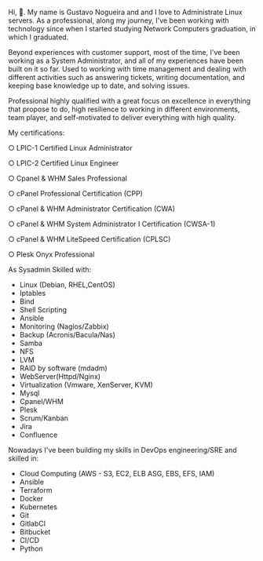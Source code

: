 Hi, 👋. My name is Gustavo Nogueira and and I love to Administrate Linux servers. As a professional, along my journey, I've been working with technology since when I started studying Network Computers graduation, in which I graduated.

Beyond experiences with customer support, most of the time, I've been working as a System Administrator, and all of my experiences have been built on it so far. Used to working with time management and dealing with different activities such as answering tickets, writing documentation, and keeping base knowledge up to date, and solving issues. 

Professional highly qualified with a great focus on excellence in everything that propose to do, high resilience to working in different environments, team player, and self-motivated to deliver everything with high quality.

 My certifications:
 
○ LPIC-1 Certified Linux Administrator

○ LPIC-2 Certified Linux Engineer

○ Cpanel & WHM Sales Professional

○ cPanel Professional Certification (CPP) 

○ cPanel & WHM Administrator Certification (CWA) 

○ cPanel & WHM System Administrator I Certification (CWSA-1) 

○ cPanel & WHM LiteSpeed Certification (CPLSC)

○ Plesk Onyx Professional

As Sysadmin Skilled with:

 - Linux (Debian, RHEL,CentOS)
 - Iptables
 - Bind
 - Shell Scripting
 - Ansible
 - Monitoring (Nagios/Zabbix)
 - Backup (Acronis/Bacula/Nas)
 - Samba
 - NFS
 - LVM
 - RAID by software (mdadm)
 - WebServer(Httpd/Nginx) 
 - Virtualization (Vmware, XenServer, KVM)
 - Mysql 
 - Cpanel/WHM
 - Plesk
 - Scrum/Kanban
 - Jira
 - Confluence

Nowadays I've been building my skills in DevOps engineering/SRE and skilled in:

 - Cloud Computing (AWS - S3, EC2, ELB ASG, EBS, EFS, IAM) 
 - Ansible
 - Terraform 
 - Docker
 - Kubernetes
 - Git
- GitlabCI
- Bitbucket
- CI/CD
- Python
